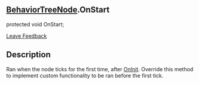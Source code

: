 <h2 class="header"><a class="link" href= "BehaviorTreeNode.md">BehaviorTreeNode</a>.OnStart</h2>

<div class="flex-row space-between">
    <div class="flex-row">
        <p>protected <span class="variable-name"> void</span> OnStart;</p>
    </div>
    <a class="link" style="text-align: right" href="mailto:zacharyruiz1@gmail.com" target="_blank">Leave Feedback</a>
</div>

<h2 class="small-h2 header">Description</h2>
<p>Ran when the node ticks for the first time, after <a class="link" href = "BehaviorTreeNode-OnInit.md">OnInit</a>. Override this method to implement custom functionality to be ran before the first tick.<p>
